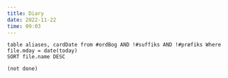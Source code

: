 ```yaml
---
title: Diary
date: 2022-11-22
time: 09:03
---
```


```dataview
table aliases, cardDate from #ordBog AND !#suffiks AND !#præfiks Where file.mday = date(today)
SORT file.name DESC

```

```tasks
(not done)
```
